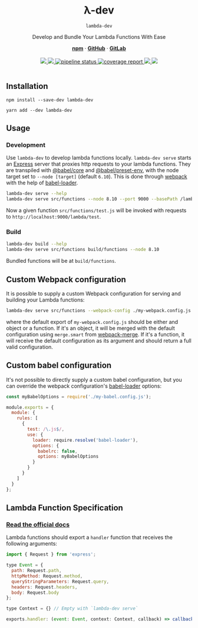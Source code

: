 <div align="center">
  <h1 align="center">λ-dev</h1>
  <code>lambda-dev</code>
  <br/>
  <p>Develop and Bundle Your Lambda Functions With Ease</p>
  <a href="https://www.npmjs.com/package/lambda-dev"><strong>npm</strong></a> ·
  <a href="https://github.com/iiroj/lambda-dev"><strong>GitHub</strong></a> ·
  <a href="https://gitlab.com/iiroj/lambda-dev"><strong>GitLab</strong></a>
  <br/>
  <br/>
  <a href="https://www.npmjs.com/package/lambda-dev">
    <img src="https://img.shields.io/npm/v/lambda-dev.svg">
  </a>
  <a href="https://github.com/iiroj/lambda-dev">
    <img src="https://img.shields.io/github/languages/code-size/iiroj/lambda-dev.svg">
  </a>
  <a href="https://gitlab.com/iiroj/lambda-dev/commits/master">
    <img alt="pipeline status" src="https://gitlab.com/iiroj/lambda-dev/badges/master/pipeline.svg" />
  </a>
  <a href="https://gitlab.com/iiroj/lambda-dev/commits/master">
    <img alt="coverage report" src="https://gitlab.com/iiroj/lambda-dev/badges/master/coverage.svg" />
  </a>
  <a href="https://github.com/iiroj/lambda-dev/blob/master/package.json">
    <img src="https://img.shields.io/david/iiroj/lambda-dev.svg">
  </a>
  <a href="https://github.com/iiroj/lambda-dev/blob/master/package.json">
    <img src="https://img.shields.io/david/dev/iiroj/lambda-dev.svg">
  </a>
  <br/>
  <br/>
</div>

## Installation

`npm install --save-dev lambda-dev`

`yarn add --dev lambda-dev`

## Usage

### Development

Use `lambda-dev` to develop lambda functions locally. `lambda-dev serve` starts an [Express](https://expressjs.com) server that proxies http requests to your lambda functions. They are transpiled with [@babel/core](https://babeljs.io/docs/en/next/babel-core) and [@babel/preset-env](https://babeljs.io/docs/en/next/babel-preset-env), with the node target set to `--node [target]` (default `6.10`). This is done through [webpack](https://webpack.js.org) with the help of [babel-loader](https://github.com/babel/babel-loader).

```bash
lambda-dev serve --help
lambda-dev serve src/functions --node 8.10 --port 9000 --basePath /lambda
```

Now a given function `src/functions/test.js` will be invoked with requests to `http://localhost:9000/lambda/test`.

### Build

```bash
lambda-dev build --help
lambda-dev serve src/functions build/functions --node 8.10
```

Bundled functions will be at `build/functions`.

## Custom Webpack configuration

It is possible to supply a custom Webpack configuration for serving and building your Lambda functions:

```bash
lambda-dev serve src/functions --webpack-config ./my-webpack.config.js
```

where the default export of `my-webpack.config.js` should be either and object or a function. If it's an object, it will be merged with the default configuration using `merge.smart` from [webpack-merge](https://github.com/survivejs/webpack-merge). If it's a function, it will receive the default configuration as its argument and should return a full valid configuration.

## Custom babel configuration

It's not possible to directly supply a custom babel configuration, but you can override the webpack configuration's [babel-loader](https://github.com/babel/babel-loader) options:

```javascript
const myBabelOptions = require('./my-babel.config.js');

module.exports = {
  module: {
    rules: [
      {
        test: /\.js$/,
        use: {
          loader: require.resolve('babel-loader'),
          options: {
            babelrc: false,
            options: myBabelOptions
          }
        }
      }
    ]
  }
};
```

## Lambda Function Specification

### [Read the official docs](https://docs.aws.amazon.com/lambda/latest/dg/nodejs-prog-model-handler.html)

Lambda functions should export a `handler` function that receives the following arguments:

```javascript
import { Request } from 'express';

type Event = {
  path: Request.path,
  httpMethod: Request.method,
  queryStringParameters: Request.query,
  headers: Request.headers,
  body: Request.body
};

type Context = {} // Empty with `lambda-dev serve`

exports.handler: (event: Event, context: Context, callback) => callback(error: Error | null, response: Response | null);
```
